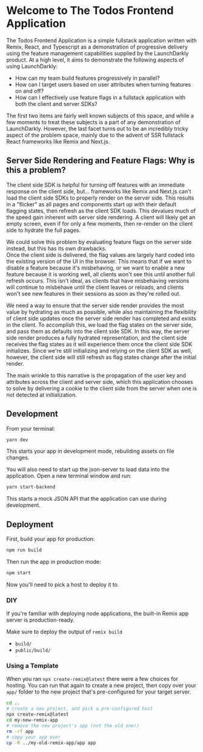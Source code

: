 # Welcome to The Todos Frontend Application

The Todos Frontend Application is a simple fullstack application written with Remix, React, and Typescript as a 
demonstration of progressive delivery using the feature management capabilities supplied by the LaunchDarkly 
product.  At a high level, it aims to demonstrate the following aspects of using LaunchDarkly:

- How can my team build features progressively in parallel?
- How can I target users based on user attributes when turning features on and off?
- How can I effectively use feature flags in a fullstack application with both the client and server SDKs?

The first two items are fairly well known subjects of this space, and while a few moments to treat these subjects is a
part of any demonstration of LaunchDarkly.  However, the last facet turns out to be an incredibly tricky aspect of the 
problem space, mainly due to the advent of SSR fullstack React frameworks like Remix and Next.js.

## Server Side Rendering and Feature Flags: Why is this a problem?

The client side SDK is helpful for turning off features with an immediate response on the client side, but... 
frameworks like Remix and Next.js can't load the client side SDKs to properly render on the server side.  This 
results in a "flicker" as all pages and components start up with their default flagging states, then refresh as the 
client SDK loads.  This devalues much of the speed gain inherent with server side rendering.  A client will likely 
get an empty screen, even if for only a few moments, then re-render on the client side to hydrate the full pages.

We could solve this problem by evaluating feature flags on the server side instead, but this has its own drawbacks.  
Once the client side is delivered, the flag values are largely hard coded into the existing version of the UI in the 
browser.  This means that if we want to disable a feature because it's misbehaving, or we want to enable a new feature 
because it is working well, all clients won't see this until another full refresh occurs.  This isn't ideal, as clients 
that have misbehaving versions will continue to misbehave until the client leaves or reloads, and clients won't see 
new features in their sessions as soon as they're rolled out.

We need a way to ensure that the server side render provides the most value by hydrating as much as possible, while 
also maintaining the flexibility of client side updates once the server side render has completed and exists in the 
client.  To accomplish this, we load the flag states on the server side, and pass them as defaults into the client 
side SDK.  In this way, the server side render produces a fully hydrated representation, and the client side receives 
the flag states as it will experience them once the client side SDK initializes.  Since we're still initializing and 
relying on the client SDK as well, however, the client side will still refresh as flag states change after the initial 
render.

The main wrinkle to this narrative is the propagation of the user key and attributes across the client and server side,
which this application chooses to solve by delivering a cookie to the client side from the server when one is not 
detected at initialization.

## Development

From your terminal:

```sh
yarn dev
```

This starts your app in development mode, rebuilding assets on file changes.

You will also need to start up the json-server to load data into the application.  Open a new terminal window and run:

```sh
yarn start-backend
```

This starts a mock JSON API that the application can use during development.

## Deployment

First, build your app for production:

```sh
npm run build
```

Then run the app in production mode:

```sh
npm start
```

Now you'll need to pick a host to deploy it to.

### DIY

If you're familiar with deploying node applications, the built-in Remix app server is production-ready.

Make sure to deploy the output of `remix build`

- `build/`
- `public/build/`

### Using a Template

When you ran `npx create-remix@latest` there were a few choices for hosting. You can run that again to create a new project, then copy over your `app/` folder to the new project that's pre-configured for your target server.

```sh
cd ..
# create a new project, and pick a pre-configured host
npx create-remix@latest
cd my-new-remix-app
# remove the new project's app (not the old one!)
rm -rf app
# copy your app over
cp -R ../my-old-remix-app/app app
```
